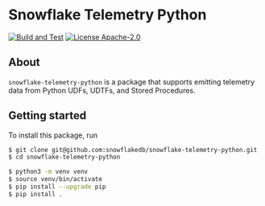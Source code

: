 # Snowflake Telemetry Python

[![Build and Test](https://github.com/snowflakedb/snowflake-telemetry-python/actions/workflows/build-test.yml/badge.svg)](https://github.com/snowflakedb/snowflake-telemetry-python/actions/workflows/build-test.yml)
[![License Apache-2.0](https://img.shields.io/:license-Apache%202-brightgreen.svg)](http://www.apache.org/licenses/LICENSE-2.0.txt)

## About

`snowflake-telemetry-python` is a package that supports emitting telemetry data from Python UDFs, UDTFs, and Stored Procedures.

## Getting started

To install this package, run

```bash
$ git clone git@github.com:snowflakedb/snowflake-telemetry-python.git
$ cd snowflake-telemetry-python

$ python3 -m venv venv
$ source venv/bin/activate
$ pip install --upgrade pip
$ pip install .
```

